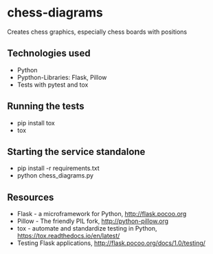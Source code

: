 # chess-diagrams
Creates chess graphics, especially chess boards with positions

## Technologies used
* Python
* Pypthon-Libraries: Flask, Pillow
* Tests with pytest and tox

## Running the tests
* pip install tox
* tox

## Starting the service standalone
* pip install -r requirements.txt
* python chess_diagrams.py

## Resources
* Flask - a microframework for Python, http://flask.pocoo.org
* Pillow - The friendly PIL fork, http://python-pillow.org
* tox - automate and standardize testing in Python, https://tox.readthedocs.io/en/latest/
* Testing Flask applications, http://flask.pocoo.org/docs/1.0/testing/
